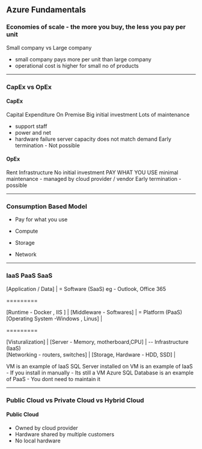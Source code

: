 ## Azure Fundamentals

### Economies of scale - the more you buy, the less you pay per unit

Small company vs Large company
- small company pays more per unit than large company
- operational cost is higher for small no of products

---------------------------

### CapEx vs OpEx

#### CapEx
Capital Expenditure
On Premise
Big initial investment
Lots of maintenance
- support staff
- power and net
- hardware failure
server capacity does not match demand
Early termination - Not possible


#### OpEx 
Rent Infrastructure
No initial investment
PAY WHAT YOU USE
minimal maintenance - managed by cloud provider / vendor
Early termination - possible

---------------------------

### Consumption Based Model

- Pay for what you use

- Compute
- Storage 
- Network

---------------------------

### IaaS PaaS SaaS

[Application / Data]                    | = Software (SaaS) eg - Outlook, Office 365

=========

[Runtime - Docker , IIS ]               |
[Middleware - Softwares]                | = Platform (PaaS)
[Operating System -Windows , Linus]     |

=========                    
                                       
[Visturalization]						|
[Server - Memory, motherboard,CPU]		| -- Infrastructure (IaaS)	
[Networking - routers, switches]		|
[Storage, Hardware - HDD, SSD]			|
         

VM is an example of IaaS
SQL Server installed on VM is an example of IaaS - If you install in manually - Its still a VM
Azure SQL Database is an example of PaaS - You dont need to maintain it 

--------------------------------

### Public Cloud vs Private Cloud vs Hybrid Cloud

#### Public Cloud
- Owned by cloud provider
- Hardware shared by multiple customers      
- No local hardware

